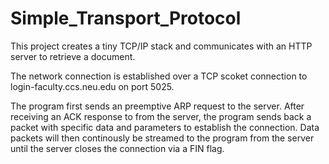 # Simple_Transport_Protocol

This project creates a tiny TCP/IP stack and communicates with an HTTP server to retrieve a document. 

The network connection is established over a TCP scoket connection to login-faculty.ccs.neu.edu on port 5025. 

The program first sends an preemptive ARP request to the server. After receiving an ACK response to from the server, the program sends back
a packet with specific data and parameters to establish the connection. Data packets will then continously be streamed to the program 
from the server until the server closes the connection via a FIN flag. 
